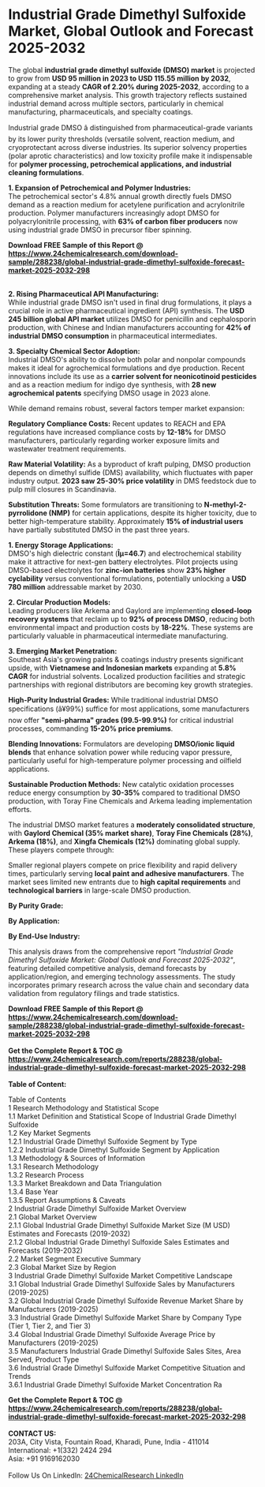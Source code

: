 <h1>Industrial Grade Dimethyl Sulfoxide Market, Global Outlook and Forecast 2025-2032</h1><p>The global <strong>industrial grade dimethyl sulfoxide (DMSO) market</strong> is projected to grow from <strong>USD 95 million in 2023 to USD 115.55 million by 2032</strong>, expanding at a steady <strong>CAGR of 2.20% during 2025-2032</strong>, according to a comprehensive market analysis. This growth trajectory reflects sustained industrial demand across multiple sectors, particularly in chemical manufacturing, pharmaceuticals, and specialty coatings.</p><p>Industrial grade DMSO â distinguished from pharmaceutical-grade variants by its lower purity thresholds (versatile solvent, reaction medium, and cryoprotectant across diverse industries. Its superior solvency properties (polar aprotic characteristics) and low toxicity profile make it indispensable for <strong>polymer processing, petrochemical applications, and industrial cleaning formulations</strong>.</p><p><strong>1. Expansion of Petrochemical and Polymer Industries:</strong><br>
The petrochemical sector's 4.8% annual growth directly fuels DMSO demand as a reaction medium for acetylene purification and acrylonitrile production. Polymer manufacturers increasingly adopt DMSO for polyacrylonitrile processing, with <strong>63% of carbon fiber producers</strong> now using industrial grade DMSO in precursor fiber spinning.</p><div><b>Download FREE Sample of this Report @ 
            <a href="https://www.24chemicalresearch.com/download-sample/288238/global-industrial-grade-dimethyl-sulfoxide-forecast-market-2025-2032-298">
            https://www.24chemicalresearch.com/download-sample/288238/global-industrial-grade-dimethyl-sulfoxide-forecast-market-2025-2032-298</a></b></div><br><p><strong>2. Rising Pharmaceutical API Manufacturing:</strong><br>
While industrial grade DMSO isn't used in final drug formulations, it plays a crucial role in active pharmaceutical ingredient (API) synthesis. The <strong>USD 245 billion global API market</strong> utilizes DMSO for penicillin and cephalosporin production, with Chinese and Indian manufacturers accounting for <strong>42% of industrial DMSO consumption</strong> in pharmaceutical intermediates.</p><p><strong>3. Specialty Chemical Sector Adoption:</strong><br>
Industrial DMSO's ability to dissolve both polar and nonpolar compounds makes it ideal for agrochemical formulations and dye production. Recent innovations include its use as a <strong>carrier solvent for neonicotinoid pesticides</strong> and as a reaction medium for indigo dye synthesis, with <strong>28 new agrochemical patents</strong> specifying DMSO usage in 2023 alone.</p><p>While demand remains robust, several factors temper market expansion:</p><p><strong>Regulatory Compliance Costs:</strong> Recent updates to REACH and EPA regulations have increased compliance costs by <strong>12-18%</strong> for DMSO manufacturers, particularly regarding worker exposure limits and wastewater treatment requirements.</p><p><strong>Raw Material Volatility:</strong> As a byproduct of kraft pulping, DMSO production depends on dimethyl sulfide (DMS) availability, which fluctuates with paper industry output. <strong>2023 saw 25-30% price volatility</strong> in DMS feedstock due to pulp mill closures in Scandinavia.</p><p><strong>Substitution Threats:</strong> Some formulators are transitioning to <strong>N-methyl-2-pyrrolidone (NMP)</strong> for certain applications, despite its higher toxicity, due to better high-temperature stability. Approximately <strong>15% of industrial users</strong> have partially substituted DMSO in the past three years.</p><p><strong>1. Energy Storage Applications:</strong><br>
DMSO's high dielectric constant (<strong>Îµ=46.7</strong>) and electrochemical stability make it attractive for next-gen battery electrolytes. Pilot projects using DMSO-based electrolytes for <strong>zinc-ion batteries</strong> show <strong>23% higher cyclability</strong> versus conventional formulations, potentially unlocking a <strong>USD 780 million</strong> addressable market by 2030.</p><p><strong>2. Circular Production Models:</strong><br>
Leading producers like Arkema and Gaylord are implementing <strong>closed-loop recovery systems</strong> that reclaim up to <strong>92% of process DMSO</strong>, reducing both environmental impact and production costs by <strong>18-22%</strong>. These systems are particularly valuable in pharmaceutical intermediate manufacturing.</p><p><strong>3. Emerging Market Penetration:</strong><br>
Southeast Asia's growing paints &amp; coatings industry presents significant upside, with <strong>Vietnamese and Indonesian markets</strong> expanding at <strong>5.8% CAGR</strong> for industrial solvents. Localized production facilities and strategic partnerships with regional distributors are becoming key growth strategies.</p><p><strong>High-Purity Industrial Grades:</strong> While traditional industrial DMSO specifications (â¥99%) suffice for most applications, some manufacturers now offer <strong>"semi-pharma" grades (99.5-99.9%)</strong> for critical industrial processes, commanding <strong>15-20% price premiums</strong>.</p><p><strong>Blending Innovations:</strong> Formulators are developing <strong>DMSO/ionic liquid blends</strong> that enhance solvation power while reducing vapor pressure, particularly useful for high-temperature polymer processing and oilfield applications.</p><p><strong>Sustainable Production Methods:</strong> New catalytic oxidation processes reduce energy consumption by <strong>30-35%</strong> compared to traditional DMSO production, with Toray Fine Chemicals and Arkema leading implementation efforts.</p><p>The industrial DMSO market features a <strong>moderately consolidated structure</strong>, with <strong>Gaylord Chemical (35% market share)</strong>, <strong>Toray Fine Chemicals (28%)</strong>, <strong>Arkema (18%)</strong>, and <strong>Xingfa Chemicals (12%)</strong> dominating global supply. These players compete through:</p><p>Smaller regional players compete on price flexibility and rapid delivery times, particularly serving <strong>local paint and adhesive manufacturers</strong>. The market sees limited new entrants due to <strong>high capital requirements</strong> and <strong>technological barriers</strong> in large-scale DMSO production.</p><p><strong>By Purity Grade:</strong></p><p><strong>By Application:</strong></p><p><strong>By End-Use Industry:</strong></p><p>This analysis draws from the comprehensive report <em>"Industrial Grade Dimethyl Sulfoxide Market: Global Outlook and Forecast 2025-2032"</em>, featuring detailed competitive analysis, demand forecasts by application/region, and emerging technology assessments. The study incorporates primary research across the value chain and secondary data validation from regulatory filings and trade statistics.</p><div><b>Download FREE Sample of this Report @ 
            <a href="https://www.24chemicalresearch.com/download-sample/288238/global-industrial-grade-dimethyl-sulfoxide-forecast-market-2025-2032-298">
            https://www.24chemicalresearch.com/download-sample/288238/global-industrial-grade-dimethyl-sulfoxide-forecast-market-2025-2032-298</a></b></div><br><div><b>Get the Complete Report & TOC @ 
            <a href="https://www.24chemicalresearch.com/reports/288238/global-industrial-grade-dimethyl-sulfoxide-forecast-market-2025-2032-298">
            https://www.24chemicalresearch.com/reports/288238/global-industrial-grade-dimethyl-sulfoxide-forecast-market-2025-2032-298</a></b></div><br>
            <b>Table of Content:</b><p>Table of Contents<br />
1 Research Methodology and Statistical Scope<br />
1.1 Market Definition and Statistical Scope of Industrial Grade Dimethyl Sulfoxide<br />
1.2 Key Market Segments<br />
1.2.1 Industrial Grade Dimethyl Sulfoxide Segment by Type<br />
1.2.2 Industrial Grade Dimethyl Sulfoxide Segment by Application<br />
1.3 Methodology & Sources of Information<br />
1.3.1 Research Methodology<br />
1.3.2 Research Process<br />
1.3.3 Market Breakdown and Data Triangulation<br />
1.3.4 Base Year<br />
1.3.5 Report Assumptions & Caveats<br />
2 Industrial Grade Dimethyl Sulfoxide Market Overview<br />
2.1 Global Market Overview<br />
2.1.1 Global Industrial Grade Dimethyl Sulfoxide Market Size (M USD) Estimates and Forecasts (2019-2032)<br />
2.1.2 Global Industrial Grade Dimethyl Sulfoxide Sales Estimates and Forecasts (2019-2032)<br />
2.2 Market Segment Executive Summary<br />
2.3 Global Market Size by Region<br />
3 Industrial Grade Dimethyl Sulfoxide Market Competitive Landscape<br />
3.1 Global Industrial Grade Dimethyl Sulfoxide Sales by Manufacturers (2019-2025)<br />
3.2 Global Industrial Grade Dimethyl Sulfoxide Revenue Market Share by Manufacturers (2019-2025)<br />
3.3 Industrial Grade Dimethyl Sulfoxide Market Share by Company Type (Tier 1, Tier 2, and Tier 3)<br />
3.4 Global Industrial Grade Dimethyl Sulfoxide Average Price by Manufacturers (2019-2025)<br />
3.5 Manufacturers Industrial Grade Dimethyl Sulfoxide Sales Sites, Area Served, Product Type<br />
3.6 Industrial Grade Dimethyl Sulfoxide Market Competitive Situation and Trends<br />
3.6.1 Industrial Grade Dimethyl Sulfoxide Market Concentration Ra</p><div><b>Get the Complete Report & TOC @ 
            <a href="https://www.24chemicalresearch.com/reports/288238/global-industrial-grade-dimethyl-sulfoxide-forecast-market-2025-2032-298">
            https://www.24chemicalresearch.com/reports/288238/global-industrial-grade-dimethyl-sulfoxide-forecast-market-2025-2032-298</a></b></div><br><b>CONTACT US:</b><br>
            203A, City Vista, Fountain Road, Kharadi, Pune, India - 411014<br>
            International: +1(332) 2424 294<br>
            Asia: +91 9169162030 <br><br>
            Follow Us On LinkedIn: <a href="https://www.linkedin.com/company/24chemicalresearch/">24ChemicalResearch LinkedIn</a>